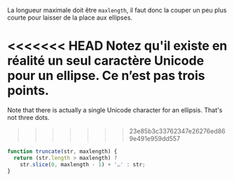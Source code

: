 La longueur maximale doit être `maxlength`, il faut donc la couper un peu plus courte pour laisser de la place aux ellipses.

<<<<<<< HEAD
Notez qu'il existe en réalité un seul caractère Unicode pour un ellipse. Ce n’est pas trois points.
=======
Note that there is actually a single Unicode character for an ellipsis. That's not three dots.
>>>>>>> 23e85b3c33762347e26276ed869e491e959dd557

```js run
function truncate(str, maxlength) {
  return (str.length > maxlength) ? 
    str.slice(0, maxlength - 1) + '…' : str;
}
```

